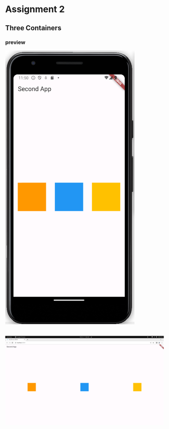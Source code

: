 # Assignment 2

## Three Containers

### preview 

![image](./emulator.png)
<br>
<br>
<br>
![image](./chrome.png)